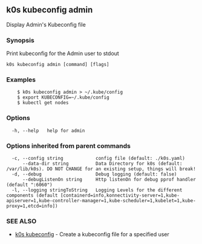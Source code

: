 ## k0s kubeconfig admin

Display Admin's Kubeconfig file

### Synopsis

Print kubeconfig for the Admin user to stdout

```
k0s kubeconfig admin [command] [flags]
```

### Examples

```
	$ k0s kubeconfig admin > ~/.kube/config
	$ export KUBECONFIG=~/.kube/config
	$ kubectl get nodes
```

### Options

```
  -h, --help   help for admin
```

### Options inherited from parent commands

```
  -c, --config string            config file (default: ./k0s.yaml)
      --data-dir string          Data Directory for k0s (default: /var/lib/k0s). DO NOT CHANGE for an existing setup, things will break!
  -d, --debug                    Debug logging (default: false)
      --debugListenOn string     Http listenOn for debug pprof handler (default ":6060")
  -l, --logging stringToString   Logging Levels for the different components (default [containerd=info,konnectivity-server=1,kube-apiserver=1,kube-controller-manager=1,kube-scheduler=1,kubelet=1,kube-proxy=1,etcd=info])
```

### SEE ALSO

* [k0s kubeconfig](k0s_kubeconfig.md)	 - Create a kubeconfig file for a specified user

